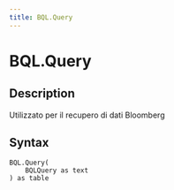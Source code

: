 ```yaml
---
title: BQL.Query
---
```


# BQL.Query


## Description

Utilizzato per il recupero di dati Bloomberg


## Syntax

```powerquery
BQL.Query(
    BQLQuery as text
) as table
```



